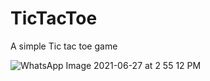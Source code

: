 # TicTacToe

A simple Tic tac toe game 


![WhatsApp Image 2021-06-27 at 2 55 12 PM](https://user-images.githubusercontent.com/52240914/123539570-0a9bab00-d758-11eb-8782-0fe3a3e75bab.jpeg)
